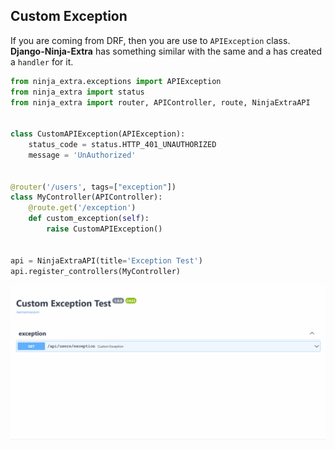 ## Custom Exception

If you are coming from DRF, then you are use to `APIException` class.
**Django-Ninja-Extra** has something similar with the same and a has created
a `handler` for it.

```python
from ninja_extra.exceptions import APIException
from ninja_extra import status
from ninja_extra import router, APIController, route, NinjaExtraAPI


class CustomAPIException(APIException):
    status_code = status.HTTP_401_UNAUTHORIZED
    message = 'UnAuthorized'

    
@router('/users', tags=["exception"])
class MyController(APIController):
    @route.get('/exception')
    def custom_exception(self):
        raise CustomAPIException()

    
api = NinjaExtraAPI(title='Exception Test')
api.register_controllers(MyController)
```
![Preview](docs/images/custom_exception.gif)
